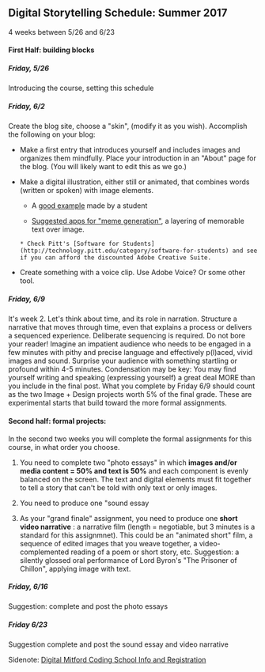 
## Digital Storytelling Schedule: Summer 2017

4 weeks between 5/26 and 6/23

#### First Half: building blocks

##### Friday, 5/26 
Introducing the course, setting this schedule

##### Friday, 6/2  
Create the blog site, choose a "skin", (modify it as you wish). Accomplish the following on your blog:

* Make a first entry that introduces yourself and includes images and organizes them mindfully. Place your introduction in an "About" page for the blog. (You will likely want to edit this as we go.)

* Make a digital illustration, either still or animated, that combines words (written or spoken) with image elements. 

     * A [good example](https://craftygrrrlblog.wordpress.com/2016/01/31/the-frustrations-of-crocheting/) made by a student 
     
     * [Suggested apps for "meme generation"](https://dailytekk.com/the-6-best-meme-generators-and-apps-of-2015/), a layering of memorable text over image.
          
      * Check Pitt's [Software for Students](http://technology.pitt.edu/category/software-for-students) and see if you can afford the discounted Adobe Creative Suite.

 * Create something with a voice clip. Use Adobe Voice? Or some other tool.
  


##### Friday, 6/9
It's week 2. Let's think about time, and its role in narration. Structure a narrative that moves through time, even that explains a process or delivers a sequenced experience. Deliberate sequencing is required. Do not bore your reader! Imagine an impatient audience who needs to be engaged in a few minutes with pithy and precise language and effectively p(l)aced, vivid images and sound. Surprise your audience with something startling or profound within 4-5 minutes. Condensation may be key: You may find yourself writing and speaking (expressing yourself) a great deal MORE than you include in the final post.
What you complete by Friday 6/9 should count as the two Image + Design projects worth 5% of the final grade. These are experimental starts that build toward the more formal assignments.


#### Second half: formal projects:
In the second two weeks you will complete the formal assignments for this course, in what order you choose. 

1. You need to complete two "photo essays" in which **images and/or media content = 50% and text is 50%** and each component is evenly balanced on the screen. The text and digital elements must fit together to tell a story that can't be told with only text or only images.

1. You need to produce one "sound essay 

1. As your "grand finale" assignment, you need to produce one **short video narrative** : a narrative film (length = negotiable, but 3 minutes is a standard for this assignmnet). This could be an "animated short" film, a sequence of edited images that you weave together, a video-complemented reading of a poem or short story, etc.  Suggestion: a silently glossed oral performance of Lord Byron's "The Prisoner of Chillon", applying image with text.

##### Friday, 6/16 
Suggestion: complete and post the photo essays

##### Friday 6/23 
Suggestion complete and post the sound essay and video narrative


Sidenote: [Digital Mitford Coding School 
Info and Registration](https://digitalmitford.wordpress.com/2017/01/29/call-for-registration-fifth-digital-mitford-coding-school-june-27-july-1-2017/)
